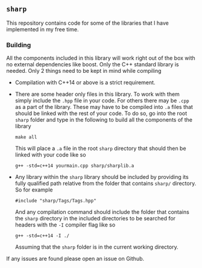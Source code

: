 `sharp`
-------

This repository contains code for some of the libraries that I have
implemented in my free time.

### Building

All the components included in this library will work right out of the box
with no external dependencies like boost.  Only the C++ standard library is
needed.  Only 2 things need to be kept in mind while compiling

* Compilation with C++14 or above is a strict requirement.

* There are some header only files in this library.  To work with them
  simply include the `.hpp` file in your code.  For others there may be `.cpp`
  as a part of the library.  These may have to be compiled into `.a` files
  that should be linked with the rest of your code.  To do so, go into the
  root `sharp` folder and type in the following to build all the components of
  the library

    `make all`

  This will place a `.a` file in the root `sharp` directory that should then
  be linked with your code like so

    `g++ -std=c++14 yourmain.cpp sharp/sharplib.a`

* Any library within the `sharp` library should be included by providing its
  fully qualified path relative from the folder that contains `sharp/`
  directory.  So for example

    `#include "sharp/Tags/Tags.hpp"`

  And any compilation command should include the folder that contains the
  `sharp` directory in the included directories to be searched for headers
  with the `-I` compiler flag like so

    `g++ -std=c++14 -I ./`

  Assuming that the `sharp` folder is in the current working directory.

If any issues are found please open an issue on Github.
